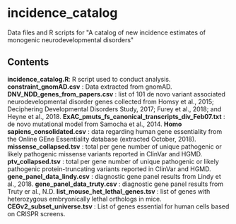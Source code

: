 # incidence_catalog

Data files and R scripts for "A catalog of new incidence estimates of monogenic neurodevelopmental disorders"

## Contents

**incidence_catalog.R**: R script used to conduct analysis.
**constraint_gnomAD.csv** : Data extracted from gnomAD.
**DNV_NDD_genes_from_papers.csv** : list of 101 de novo variant associated neurodevelopmental disorder genes collected from Homsy et al., 2015; Deciphering Developmental Disorders Study, 2017; Furey et al., 2018; and Heyne et al., 2018.
**ExAC_pmuts_fs_canonical_transcripts_div_Feb07.txt** : de novo mutational model from Samocha et al., 2014.
**Homo sapiens_consolidated.csv** : data regarding human gene essentiality from the Online GEne Essentiality database (extracted October, 2018).
**missense_collapsed.tsv** : total per gene number of unique pathogenic or likely pathogenic missense variants reported in ClinVar and HGMD.
**ptv_collapsed.tsv** : total per gene number of unique pathogenic or likely pathogenic protein-truncating variants reported in ClinVar and HGMD.
**gene_panel_data_lindy.csv** : diagnostic gene panel results from Lindy et al., 2018.
**gene_panel_data_truty.csv** : diagnostic gene panel results from Truty er al., N.D.
**list_mouse_het_lethal_genes.tsv** : list of genes with heterozygous embryonically lethal orthologs in mice.
**CEGv2_subset_universe.tsv** : List of genes essential for human cells based on CRISPR screens.


